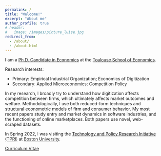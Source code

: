 ```yaml
---
permalink: /
title: "Welcome!"
excerpt: "About me"
author_profile: true
# header:
#   image: /images/picture_luise.jpg 
redirect_from: 
  - /about/
  - /about.html
---
```



I am a [Ph.D. Candidate in Economics](https://www.tse-fr.eu/people/luise-eisfeld) at the [Toulouse School of Economics](https://www.tse-fr.eu). 

Research interests: 
* Primary: Empirical Industrial Organization; Economics of Digitization
* Secondary: Applied Microeconomics; Competition Policy

In my research, I broadly try to understand how digitization affects competition between firms, which ultimately affects market outcomes and welfare. Methodologically, I use both reduced-form techniques and structural econometric models of firm and consumer behavior. My most recent papers study entry and market dynamics in software industries, and the functioning of online marketplaces. Both papers use novel, web-scraped datasets.

In Spring 2022, I was visiting the [Technology and Policy Research Initiative (TPRI)](https://sites.bu.edu/tpri/) at [Boston University](https://www.bu.edu).

[Curriculum Vitae](https://luiseeisfeld.github.io/assets/docs/CV_Eisfeld.pdf) 


